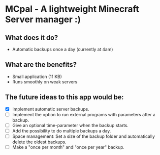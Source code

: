# MCpal - A lightweight Minecraft Server manager :)

## What does it do?
- Automatic backups once a day (currently at 4am)

## What are the benefits?
- Small application (11 KB)
- Runs smoothly on weak servers

## The future ideas to this app would be:
- [x] Implement automatic server backups.
- [ ] Implement the option to run external programs with parameters after a backup.
- [ ] Give an optional time-parameter when the backup starts.
- [ ] Add the possibility to do multiple backups a day.
- [ ] Space management: Set a size of the backup folder and automatically delete the oldest backups.
- [ ] Make a "once per month" and "once per year" backup.

